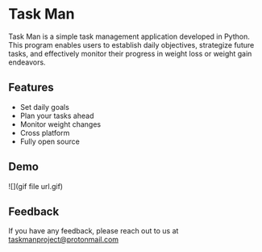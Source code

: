 
# Task Man

Task Man is a simple task management application developed in Python. This program enables users to establish daily objectives, strategize future tasks, and effectively monitor their progress in weight loss or weight gain endeavors.


## Features

- Set daily goals
- Plan your tasks ahead
- Monitor weight changes
- Cross platform
- Fully open source


## Demo

![](gif file url.gif)


## Feedback

If you have any feedback, please reach out to us at taskmanproject@protonmail.com

